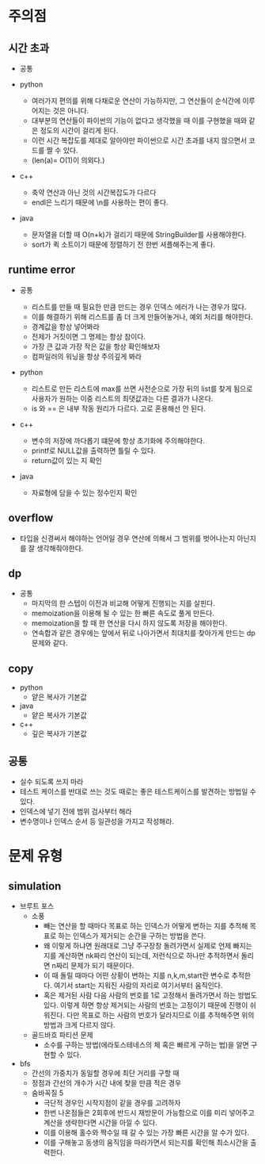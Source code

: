 # 주의점
## 시간 초과

- 공통

- python
  -  여러가지 편의를 위해 다채로운 연산이 가능하지만, 그 연산들이 순식간에 이루어지는 것은 아니다.
  - 대부분의 연산들이 파이썬의 기능이 없다고 생각했을 때 이를 구현했을 때와 같은 정도의 시간이 걸리게 된다.
  - 이런 시간 복잡도를 제대로 알아야만 파이썬으로 시간 초과를 내지 않으면서 코드를 짤 수 있다.
  - (len(a)= O(1)이 의외다.)
- c++
  -  축약 연산과 아닌 것의 시간복잡도가 다르다
  - endl은 느리기 때문에 \n를 사용하는 편이 좋다.
- java
  -  문자열을 더할 때 O(n+k)가 걸리기 때문에 StringBuilder를 사용해야한다.
  - sort가 퀵 소트이기 때문에 정렬하기 전 한번 셔플해주는게 좋다.

## runtime error

- 공통
  - 리스트를 만들 때 필요한 만큼 만드는 경우 인덱스 에러가 나는 경우가 많다.
  - 이를 해결하기 위해 리스트를 좀 더 크게 만들어놓거나, 예외 처리를 해야한다.
  - 경계값을 항상 넣어봐라
  - 전제가 거짓이면 그 명제는 항상 참이다.
  - 가장 큰 값과 가장 작은 값을 항상 확인해보자
  - 컴파일러의 워닝을 항상 주의깊게 봐라

- python
  - 리스트로 만든 리스트에 max를 쓰면 사전순으로 가장 뒤의 list를 찾게 됨으로 사용자가 원하는 이중 리스트의 최댓값과는 다른 결과가 나온다.
  - is  와 == 은 내부 작동 원리가 다르다. 고로 혼용해선 안 된다.
- c++
  - 변수의 저장에 까다롭기 떄문에 항상 초기화에 주의해야한다.
  - printf로 NULL값을 출력하면 틀릴 수 있다.
  - return값이 있는 지 확인
- java
  - 자료형에 담을 수 있는 정수인지 확인

## overflow

- 타입을 신경써서 해야하는 언어일 경우 연산에 의해서 그 범위를 벗어나는지 아닌지를 잘 생각해줘야한다.

## dp 

- 공통
  - 마지막의 한 스텝이 이전과 비교해 어떻게 진행되는 지를 살핀다.
  - memoization을 이용해 될 수 있는 한 빠른 속도로 풀게 만든다.
  - memoization을 할 때 한 연산을 다시 하지 않도록 저장을 해야한다.
  - 연속합과 같은 경우에는 앞에서 뒤로 나아가면서 최대치를 찾아가게 만드는 dp문제와 같다.

## copy

- python
  - 얕은 복사가 기본값
- java
  - 얕은 복사가 기본값
- c++
  - 깊은 복사가 기본값

## 공통

- 실수 되도록 쓰지 마라
- 테스트 케이스를 반대로 쓰는 것도 때로는 좋은 테스트케이스를 발견하는 방법일 수 있다.
- 인덱스에 넣기 전에 범위 검사부터 해라
- 변수명이나 인덱스 순서 등 일관성을 가지고 작성해라.

# 문제 유형

## simulation

- 브루트 포스
  - 소풍
    - 빼는 연산을 할 때마다 목표로 하는 인덱스가 어떻게 변하는 지를 추적해 목표로 하는 인덱스가 제거되는 순간을 구하는 방법을 쓴다.
    - 왜 이렇게 하냐면 원래대로 그냥 주구장창 돌려가면서 실제로 언제 빠지는 지를 계산하면 nk짜리 연산이 되는데, 저런식으로 하나만 추적하면서 돌리면 n짜리 문제가 되기 때문이다.
    - 이 때 돌릴 때마다 어떤 상황이 변하는 지를 n,k,m,start란 변수로 추적한다. 여기서 start는 지워진 사람의 자리로 여기서부터 움직인다.
    - 혹은 제거된 사람 다음 사람의 번호를 1로 고정해서 돌려가면서 하는 방법도 있다. 이렇게 하면 항상 제거되는 사람의 번호는 고정이기 때문에 진행이 쉬워진다. 다만 목표로 하는 사람의 번호가 달라지므로 이를 추적해주면 위의 방법과 크게 다르지 않다.
  - 골드바흐 파티션 문제
    - 소수를 구하는 방법(에라토스테네스의 체 혹은 빠르게 구하는 법)을 알면 구현할 수 있다.
- bfs
  - 간선의 가중치가 동일할 경우에 최단 거리를 구할 때
  - 정점과 간선의 개수가 시간 내에 찾을 만큼 적은 경우
  - 숨바꼭질 5
    - 극단적 경우인 시작지점이 같을 경우를 고려하자
    - 한번 나온점들은 2회후에 반드시 재방문이 가능함으로 이를 미리 넣어주고 계산을 생략한다면 시간을 아낄 수 있다.
    - 이를 이용해 홀수와 짝수일 때 갈 수 있는 가장 빠른 시간을 알 수가 있다.
    - 이를 구해놓고 동생의 움직임을 따라가면서 되는지를 확인해 최소시간을 출력한다.